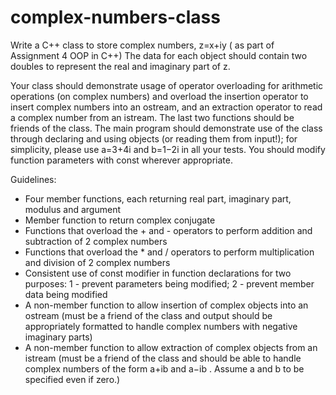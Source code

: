 # complex-numbers-class

Write a C++ class to store complex numbers, z=x+iy ( as part of Assignment 4 OOP in C++)
The data for each object should contain two doubles to represent the real and imaginary part of z.

Your class should demonstrate usage of operator overloading for arithmetic operations (on complex numbers) and overload the insertion operator to insert complex numbers into an ostream, and an extraction operator to read a complex number from an istream.
The last two functions should be friends of the class.
The main program should demonstrate use of the class through declaring and using objects (or reading them from input!); for simplicity, please use a=3+4i and b=1−2i in all your tests.
You should modify function parameters with const wherever appropriate.

Guidelines:
  - Four member functions, each returning real part, imaginary part, modulus and argument
  - Member function to return complex conjugate 
  - Functions that overload the + and - operators to perform addition and subtraction of 2 complex numbers 
  - Functions that overload the * and / operators to perform multiplication and division of 2 complex numbers 
  - Consistent use of const modifier in function declarations for two purposes: 1 - prevent parameters being modified; 2 - prevent member data being modified 
  - A non-member function to allow insertion of complex objects into an ostream (must be a friend of the class and output should be appropriately formatted to handle complex numbers with negative imaginary parts)
  - A non-member function to allow extraction of complex objects from an istream (must be a friend of the class and should be able to handle complex numbers of the form a+ib and a−ib . Assume a and b to be specified even if zero.)
